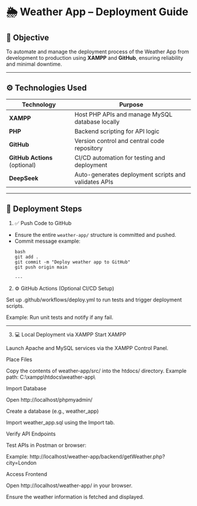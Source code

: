 # 🌦️ Weather App – Deployment Guide

## 🎯 Objective

To automate and manage the deployment process of the Weather App from development to production using **XAMPP** and **GitHub**, ensuring reliability and minimal downtime.

---

## ⚙️ Technologies Used

| Technology       | Purpose                                        |
|------------------|------------------------------------------------|
| **XAMPP**        | Host PHP APIs and manage MySQL database locally |
| **PHP**          | Backend scripting for API logic                |
| **GitHub**       | Version control and central code repository    |
| **GitHub Actions** (optional) | CI/CD automation for testing and deployment |
| **DeepSeek**     | Auto-generates deployment scripts and validates APIs |

---

## 🚀 Deployment Steps

1. ✅ Push Code to GitHub
- Ensure the entire `weather-app/` structure is committed and pushed.
- Commit message example:
  ```  
  bash
  git add .
  git commit -m "Deploy weather app to GitHub"
  git push origin main

  ---

2. ⚙️ GitHub Actions (Optional CI/CD Setup)
  
Set up .github/workflows/deploy.yml to run tests and trigger deployment scripts.

Example: Run unit tests and notify if any fail.

---

3. 💻 Local Deployment via XAMPP
Start XAMPP

Launch Apache and MySQL services via the XAMPP Control Panel.

Place Files

Copy the contents of weather-app/src/ into the htdocs/ directory.
Example path: C:\xampp\htdocs\weather-app\

Import Database

Open http://localhost/phpmyadmin/

Create a database (e.g., weather_app)

Import weather_app.sql using the Import tab.

Verify API Endpoints

Test APIs in Postman or browser:

Example: http://localhost/weather-app/backend/getWeather.php?city=London

Access Frontend

Open http://localhost/weather-app/ in your browser.

Ensure the weather information is fetched and displayed.


